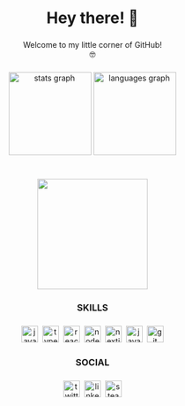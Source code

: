 <h1 align="center">Hey there! 👋</h1>

###

<p align="center">Welcome to my little corner of GitHub!<br>🤓</p>

###

<div align="center">
  <img src="https://github-readme-stats.vercel.app/api?username=k-auaferreira&hide_title=false&hide_rank=false&show_icons=true&include_all_commits=true&count_private=true&disable_animations=false&theme=dark&locale=en&hide_border=true" height="150" alt="stats graph"  />
  <img src="https://github-readme-stats.vercel.app/api/top-langs?username=k-auaferreira&locale=en&hide_title=false&layout=compact&card_width=320&langs_count=5&theme=dark&hide_border=true" height="150" alt="languages graph"  />
</div>

###

<br clear="both">

<div align="center">
  <img height="200" src="https://storage.googleapis.com/gweb-uniblog-publish-prod/original_images/download.gif"  />
</div>

###

<h3 align="center">SKILLS</h3>

###

<div align="center">
  <img src="https://img.shields.io/badge/JavaScript-F7DF1E?logo=javascript&logoColor=black&style=for-the-badge" height="30" alt="javascript logo"  />
  <img width="0" />
  <img src="https://img.shields.io/badge/TypeScript-3178C6?logo=typescript&logoColor=white&style=for-the-badge" height="30" alt="typescript logo"  />
  <img width="0" />
  <img src="https://img.shields.io/badge/React-20232A?style=for-the-badge&logo=react&logoColor=61DAFB" height="30" alt="react logo"  />
  <img width="0" />
  <img src="https://img.shields.io/badge/Node.js-339933?logo=nodedotjs&logoColor=white&style=for-the-badge" height="30" alt="nodejs logo"  />
  <img width="0" />
  <img src="https://img.shields.io/badge/Next.js-000000?logo=nextdotjs&logoColor=white&style=for-the-badge" height="30" alt="nextjs logo"  />
  <img width="0" />
  <img src="https://img.shields.io/badge/Java-ED8B00?style=for-the-badge&logo=java&logoColor=white" height="30" alt="java logo"  />
  <img width="0" />
  <img src="https://img.shields.io/badge/Git-E34F26?style=for-the-badge&logo=git&logoColor=white" height="30" alt="git logo"  />
</div>

###

<h3 align="center">SOCIAL</h3>

###

<div align="center">
  <img src="https://img.shields.io/badge/Twitter-1DA1F2?style=for-the-badge&logo=twitter&logoColor=white" height="30" alt="twitter logo"  />
  <img width="0" />
  <img src="https://img.shields.io/badge/LinkedIn-0077B5?style=for-the-badge&logo=linkedin&logoColor=white" height="30" alt="linkedin logo"  />
  <img width="0" />
  <img src="https://img.shields.io/badge/Steam-000000?style=for-the-badge&logo=steam&logoColor=white" height="30" alt="steam logo"  />
</div>

###
